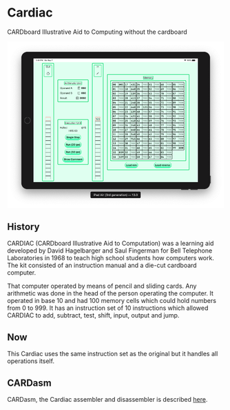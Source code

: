 # Cardiac
CARDboard Illustrative Aid to Computing without the cardboard

![Main Screen](Images/main.png "Main Screen")

## History
CARDIAC (CARDboard Illustrative Aid to Computation) was a learning aid developed by David Hagelbarger and Saul Fingerman for
Bell Telephone Laboratories in 1968 to teach high school students how computers work. The kit consisted of an instruction
manual and a die-cut cardboard computer.

That computer operated by means of pencil and sliding cards. Any arithmetic was done in the head of the person operating the
computer. It operated in base 10 and had 100 memory cells which could hold numbers from 0 to 999. 
It has an instruction set of 10 instructions which allowed CARDIAC to add, subtract, test, shift, input, output and jump.

## Now
This Cardiac uses the same instruction set as the original but it handles all operations itself.

## CARDasm
CARDasm, the Cardiac assembler and disassembler is described [here](CARDasm.md).
